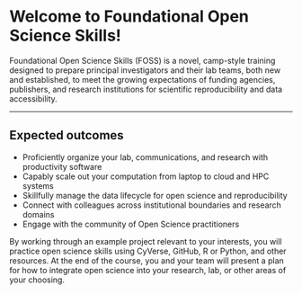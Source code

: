 # Welcome to Foundational Open Science Skills!

Foundational Open Science Skills (FOSS) is a novel, camp-style training
designed to prepare principal investigators and their lab teams, both
new and established, to meet the growing expectations of funding
agencies, publishers, and research institutions for scientific
reproducibility and data accessibility.

------------------------------------------------------------------------

## Expected outcomes

-   Proficiently organize your lab, communications, and research with
    productivity software
-   Capably scale out your computation from laptop to cloud and HPC
    systems
-   Skillfully manage the data lifecycle for open science and
    reproducibility
-   Connect with colleagues across institutional boundaries and research
    domains
-   Engage with the community of Open Science practitioners

By working through an example project relevant to your interests, you
will practice open science skills using CyVerse, GitHub, R or Python,
and other resources. At the end of the course, you and your team will
present a plan for how to integrate open science into your research,
lab, or other areas of your choosing.